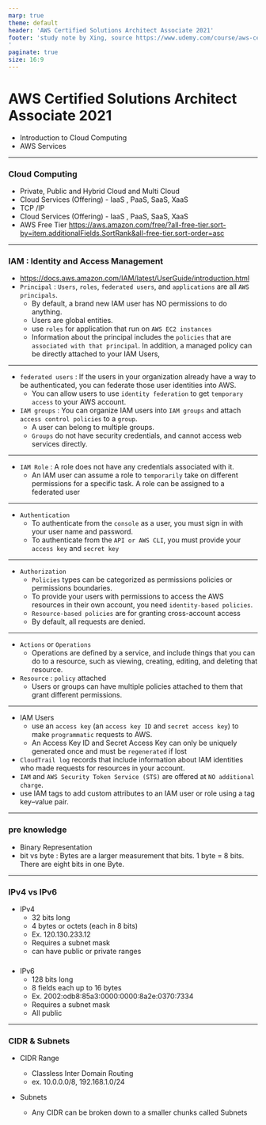 ```yaml
---
marp: true
theme: default
header: 'AWS Certified Solutions Architect Associate 2021'
footer: 'study note by Xing, source https://www.udemy.com/course/aws-certified-solutions-architect-associate-/
'
paginate: true
size: 16:9
---
```


# AWS Certified Solutions Architect Associate 2021

- Introduction to Cloud Computing
- AWS Services

---

### Cloud Computing

- Private, Public and Hybrid Cloud and Multi Cloud
- Cloud Services (Offering) - IaaS , PaaS, SaaS, XaaS
- TCP /IP
- Cloud Services (Offering) - IaaS , PaaS, SaaS, XaaS
- AWS Free Tier https://aws.amazon.com/free/?all-free-tier.sort-by=item.additionalFields.SortRank&all-free-tier.sort-order=asc

---

### IAM : Identity and Access Management

- https://docs.aws.amazon.com/IAM/latest/UserGuide/introduction.html
- `Principal` : `Users`, `roles`, `federated users`, and `applications` are all `AWS principals`.
  - By default, a brand new IAM user has NO permissions to do anything.
  - Users are global entities.
  - use `roles` for application that run on `AWS EC2 instances`
  - Information about the principal includes the `policies` that are `associated with that principal`. In addition, a managed policy can be directly attached to your IAM Users,

---

- `federated users` : If the users in your organization already have a way to be authenticated, you can federate those user identities into AWS.
  - You can allow users to use `identity federation` to get `temporary access` to your AWS account.
- `IAM groups` : You can organize IAM users into `IAM groups` and attach `access control policies` to a `group`.
  - A user can belong to multiple groups.
  - `Groups` do not have security credentials, and cannot access web services directly.

---

- `IAM Role` : A role does not have any credentials associated with it.
  - An IAM user can assume a role to `temporarily` take on different permissions for a specific task. A role can be assigned to a federated user

---

- `Authentication`
  - To authenticate from the `console` as a user, you must sign in with your user name and password.
  - To authenticate from the `API or AWS CLI`, you must provide your `access key` and `secret key`

---

- `Authorization`
  - `Policies` types can be categorized as permissions policies or permissions boundaries.
  - To provide your users with permissions to access the AWS resources in their own account, you need `identity-based policies`.
  - `Resource-based policies` are for granting cross-account access
  - By default, all requests are denied.

---

- `Actions` or `Operations`
  - Operations are defined by a service, and include things that you can do to a resource, such as viewing, creating, editing, and deleting that resource.
- `Resource` : `policy` attached
  - Users or groups can have multiple policies attached to them that grant different permissions.

---

- IAM Users
  - use an `access key` (an `access key ID` and `secret access key`) to make `programmatic` requests to AWS.
  - An Access Key ID and Secret Access Key can only be uniquely generated once and must be `regenerated` if lost
- `CloudTrail log` records that include information about IAM identities who made requests for resources in your account.
- `IAM` and `AWS Security Token Service (STS)` are offered at `NO additional charge`.
- use IAM tags to add custom attributes to an IAM user or role using a tag key–value pair.

---

### pre knowledge

- Binary Representation
- bit vs byte : Bytes are a larger measurement that bits. 1 byte = 8 bits. There are eight bits in one Byte.

---

### IPv4 vs IPv6

- IPv4
  - 32 bits long
  - 4 bytes or octets (each in 8 bits)
  - Ex. 120.130.233.12
  - Requires a subnet mask
  - can have public or private ranges

###

- IPv6
  - 128 bits long
  - 8 fields each up to 16 bytes
  - Ex. 2002:odb8:85a3:0000:0000:8a2e:0370:7334
  - Requires a subnet mask
  - All public
---

### CIDR & Subnets
- CIDR Range
  - Classless Inter Domain Routing
  - ex. 10.0.0.0/8, 192.168.1.0/24

- Subnets
  - Any CIDR can be broken down to a smaller chunks called Subnets

